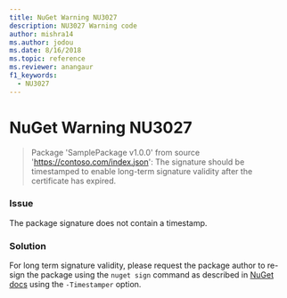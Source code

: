 ```yaml
---
title: NuGet Warning NU3027
description: NU3027 Warning code
author: mishra14
ms.author: jodou
ms.date: 8/16/2018
ms.topic: reference
ms.reviewer: anangaur
f1_keywords: 
  - NU3027
---
```


# NuGet Warning NU3027

> Package 'SamplePackage v1.0.0' from source 'https://contoso.com/index.json': The signature should be timestamped to enable long-term signature validity after the certificate has expired.

### Issue

The package signature does not contain a timestamp.


### Solution

For long term signature validity, please request the package author to re-sign the package using the `nuget sign` command as described in [NuGet docs](../../create-packages/sign-a-package.md) using the `-Timestamper` option.
